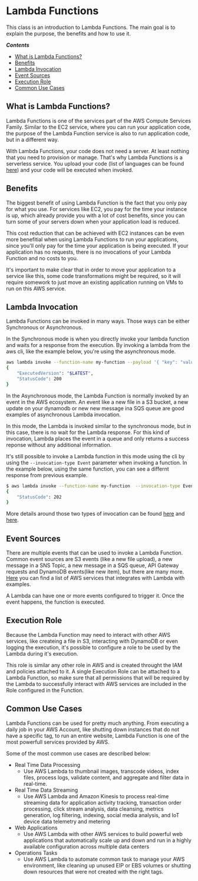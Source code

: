 # Lambda Functions
This class is an introduction to Lambda Functions.
The main goal is to explain the purpose, the benefits and how to use it.

***Contents***
- [What is Lambda Functions?](#what-is-lambda-functions)
- [Benefits](#benefits)
- [Lambda Invocation](#lambda-invocation)
- [Event Sources](#event-sources)
- [Execution Role](#execution-role)
- [Common Use Cases](#common-use-cases)


## What is Lambda Functions?
Lambda Functions is one of the services part of the AWS Compute Services Family. Similar to the EC2 service, where you can run your application code, the purpose of the Lambda Function service is also to run application code, but in a different way. 

With Lambda Functions, your code does not need a server. At least nothing that you need to provision or manage. That's why Lambda Functions is a serverless service. You upload your code (list of languages can be found [here](https://aws.amazon.com/lambda/faqs/)) and your code will be executed when invoked.

## Benefits

The biggest benefit of using Lambda Function is the fact that you only pay for what you use. For services like EC2, you pay for the time your instance is up, which already provide you with a lot of cost benefits, since you can turn some of your servers down when your application load is reduced.

This cost reduction that can be achieved with EC2 instances can be even more benefitial when using Lambda Functions to run your applications, since you'll only pay for the time your application is being executed. If your application has no requests, there is no invocations of your Lambda Function and no costs to you.

It's important to make clear that in order to move your application to a service like this, some code transformations might be required, so it will require somework to just move an existing application running on VMs to run on this AWS service.

## Lambda Invocation

Lambda Functions can be invoked in many ways. Those ways can be either Synchronous or Asynchronous.

In the Synchronous mode is when you directly invoke your lambda function and waits for a response from the execution. By invoking a lambda from the aws cli, like the example below, you're using the asynchronous mode.
```bash
aws lambda invoke --function-name my-function --payload '{ "key": "value" }' response.json
{
    "ExecutedVersion": "$LATEST",
    "StatusCode": 200
}
```

In the Asynchronous mode, the Lambda Function is normally invoked by an event in the AWS ecosystem. An event like a new file in a S3 bucket, a new update on your dynamodb or new new message ina SQS queue are good examples of asynchronous Lambda invocation. 

In this mode, the Lambda is invoked similar to the synchronous mode, but in this case, there is no wait for the Lambda response. For this kind of invocation, Lambda places the event in a queue and only returns a success reponse without any additional information.

It's still possible to invoke a Lambda function in this mode using the cli by using the `--invocation-type Event` parameter when invoking a function. In the example below, using the same function, you can see a differnt response from previous example.

```bash
$ aws lambda invoke --function-name my-function  --invocation-type Event --payload '{ "key": "value" }' response.json
{
    "StatusCode": 202
}
```

More details around those two types of invocation can be found [here](https://docs.aws.amazon.com/lambda/latest/dg/invocation-async.html) and [here](https://docs.aws.amazon.com/lambda/latest/dg/invocation-sync.html).

## Event Sources

There are multiple events that can be used to invoke a Lambda Function. Common event sources are S3 events (like a new file upload), a new message in a SNS Topic, a new message in a SQS queue, API Gateway requests and DynamoDB events(like new item), but there are many more. [Here](https://docs.aws.amazon.com/lambda/latest/dg/lambda-services.html) you can find a list of AWS services that integrates with Lambda with examples.

A Lambda can have one or more events configured to trigger it. Once the event happens, the function is executed.

## Execution Role

Because the Lambda Function may need to interact with other AWS services, like createing a file in S3, interacting with DynamoDB or even logging the execution, it's possible to configure a role to be used by the Lambda during it's execution.

This role is similar any other role in AWS and is created throught the IAM and policies attached to it. A single Execution Role can be attached to a Lambda Function, so make sure that all permissions that will be required by the Lambda to successfully interact with AWS services are included in the Role configured in the Function.

## Common Use Cases

Lambda Functions can be used for pretty much anything. From executing a daily job in your AWS Account, like shutting down instances that do not have a specific tag, to run an entire website, Lambda Function is one of the most powerfull services provided by AWS.

Some of the most common use cases are described below:

- Real Time Data Processing
    - Use AWS Lambda to thumbnail images, transcode videos, index files, process logs, validate content, and aggregate and filter data in real-time.
- Real Time Data Streaming
    - Use AWS Lambda and Amazon Kinesis to process real-time streaming data for application activity tracking, transaction order processing, click stream analysis, data cleansing, metrics generation, log filtering, indexing, social media analysis, and IoT device data telemetry and metering
- Web Applications
    - Use AWS Lambda with other AWS services to build powerful web applications that automatically scale up and down and run in a highly available configuration across multiple data centers 
- Operations Tasks
    - Use AWS Lambda to automate common task to manage your AWS environment, like cleaning up unused EIP or EBS volumes or shutting down resources that were not created with the right tags.
